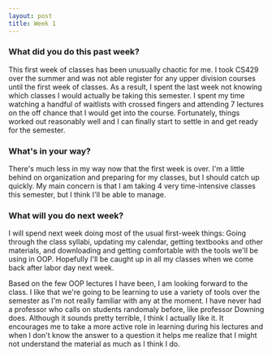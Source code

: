 ```yaml
---
layout: post
title: Week 1
---
```


### What did you do this past week?
This first week of classes has been unusually chaotic for me. I took CS429 over the summer and was not able register for any upper division courses until the first week of classes. As a result, I spent the last week not knowing which classes I would actually be taking this semester. I spent my time watching a handful of waitlists with crossed fingers and attending 7 lectures on the off chance that I would get into the course. Fortunately, things worked out reasonably well and I can finally start to settle in and get ready for the semester.

### What's in your way?
There's much less in my way now that the first week is over. I'm a little behind on organization and preparing for my classes, but I should catch up quickly. My main concern is that I am taking 4 very time-intensive classes this semester, but I think I'll be able to manage.

### What will you do next week?
I will spend next week doing most of the usual first-week things: Going through the class syllabi, updating my calendar, getting textbooks and other materials, and downloading and getting comfortable with the tools we'll be using in OOP. Hopefully I'll be caught up in all my classes when we come back after labor day next week. 

Based on the few OOP lectures I have been, I am looking forward to the class. I like that we're going to be learning to use a variety of tools over the semester as I'm not really familiar with any at the moment. I have never had a professor who calls on students randomaly before, like professor Downing does. Although it sounds pretty terrible, I think I actually like it. It encourages me to take a more active role in learning during his lectures and when I don't know the answer to a question it helps me realize that I might not understand the material as much as I think I do. 

